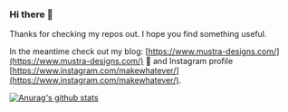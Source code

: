 ### Hi there 👋

Thanks for checking my repos out. I hope you find something useful.

In the meantime check out my blog: [https://www.mustra-designs.com/](https://www.mustra-designs.com/) 🚀 and Instagram profile [https://www.instagram.com/makewhatever/](https://www.instagram.com/makewhatever/).

[![Anurag's github stats](https://github-readme-stats.vercel.app/api?username=iruzevic)](https://github.com/anuraghazra/github-readme-stats)
